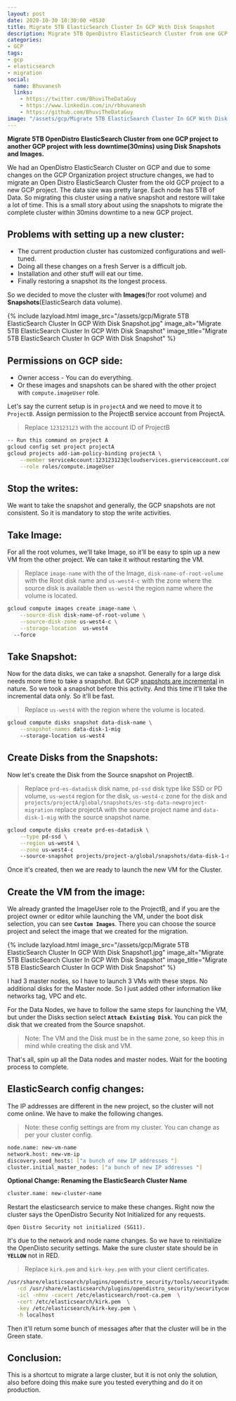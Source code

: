 ```yaml
---
layout: post
date: 2020-10-30 10:30:00 +0530
title: Migrate 5TB ElasticSearch Cluster In GCP With Disk Snapshot
description: Migrate 5TB OpenDistro ElasticSearch Cluster from one GCP project to another GCP project with less downtime using Disk Snapshots and Images.
categories:
- GCP
tags:
- gcp
- elasticsearch
- migration
social:
  name: Bhuvanesh
  links:
    - https://twitter.com/BhuviTheDataGuy
    - https://www.linkedin.com/in/rbhuvanesh
    - https://github.com/BhuviTheDataGuy
image: "/assets/gcp/Migrate 5TB ElasticSearch Cluster In GCP With Disk Snapshot.jpg"
---
```

**Migrate 5TB OpenDistro ElasticSearch Cluster from one GCP project to another GCP project with less downtime(30mins) using Disk Snapshots and Images.**

We had an OpenDistro ElasticSearch Cluster on GCP and due to some changes on the GCP Organization project structure changes, we had to migrate an Open Distro ElasticSearch Cluster from the old GCP project to a new GCP project. The data size was pretty large. Each node has 5TB of Data. So migrating this cluster using a native snapshot and restore will take a lot of time. This is a small story about using the snapshots to migrate the complete cluster within 30mins downtime to a new GCP project.

## Problems with setting up a new cluster:

* The current production cluster has customized configurations and well-tuned. 
* Doing all these changes on a fresh Server is a difficult job.
* Installation and other stuff will eat our time.
* Finally restoring a snapshot its the longest process.

So we decided to move the cluster with **Images**(for root volume) and **Snapshots**(ElasticSearch data volume).

{% include lazyload.html image_src="/assets/gcp/Migrate 5TB ElasticSearch Cluster In GCP With Disk Snapshot.jpg" image_alt="Migrate 5TB ElasticSearch Cluster In GCP With Disk Snapshot" image_title="Migrate 5TB ElasticSearch Cluster In GCP With Disk Snapshot" %}

## Permissions on GCP side:

* Owner access - You can do everything.
* Or these images and snapshots can be shared with the other project with `compute.imageUser` role.

Let's say the current setup is in `projectA` and we need to move it to `ProjectB`. Assign permission to the ProjectB service account from ProjectA. 
> Replace `123123123` with the account ID of ProjectB
```bash
-- Run this command on project A 
gcloud config set project projectA
gcloud projects add-iam-policy-binding projectA \
    --member serviceAccount:123123123@cloudservices.gserviceaccount.com  \
    --role roles/compute.imageUser
```
## Stop the writes:

We want to take the snapshot and generally, the GCP snapshots are not consistent. So it is mandatory to stop the write activities. 

## Take Image:

For all the root volumes, we'll take Image, so it'll be easy to spin up a new VM from the other project. We can take it without restarting the VM.
> Replace `image-name` with the of the Image, `disk-name-of-root-volume` with the Root disk name and `us-west4-c` with the zone where the source disk is available then `us-west4` the region name where the volume is located. 
```bash
gcloud compute images create image-name \
	--source-disk disk-name-of-root-volume \
	--source-disk-zone us-west4-c \
	--storage-location  us-west4
  --force
```
## Take Snapshot:

Now for the data disks, we can take a snapshot. Generally for a large disk needs more time to take a snapshot. But GCP [snapshots are incremental](https://cloud.google.com/compute/docs/disks/create-snapshots) in nature. So we took a snapshot before this activity. And this time it'll take the incremental data only. So it'll be fast. 
> Replace `us-west4` with the region where the volume is located.
```bash
gcloud compute disks snapshot data-disk-name \
	--snapshot-names data-disk-1-mig 
	--storage-location us-west4
```
## Create Disks from the Snapshots:

Now let's create the Disk from the Source snapshot on ProjectB.
> Replace `prd-es-datadisk` disk name, `pd-ssd` disk type like SSD or PD volume, `us-west4` region for the disk, `us-west4-c` zone for the disk and `projects/projectA/global/snapshots/es-stg-data-newproject-migration` replace projectA with the source project name and `data-disk-1-mig` with the source snapshot name.
```bash
gcloud compute disks create prd-es-datadisk \
	--type pd-ssd \
	--region us-west4 \
	--zone us-west4-c	
	--source-snapshot projects/project-a/global/snapshots/data-disk-1-mig    
```
Once it's created, then we are ready to launch the new VM for the Cluster.

## Create the VM from the image:

We already granted the ImageUser role to the ProjectB, and if you are the project owner or editor while launching the VM, under the boot disk selection, you can see **`Custom Images`**. There you can choose the source project and select the image that we created for the migration. 

{% include lazyload.html image_src="/assets/gcp/Migrate 5TB ElasticSearch Cluster In GCP With Disk Snapshot1.jpg" image_alt="Migrate 5TB ElasticSearch Cluster In GCP With Disk Snapshot" image_title="Migrate 5TB ElasticSearch Cluster In GCP With Disk Snapshot" %}

I had 3 master nodes, so I have to launch 3 VMs with these steps. No additional disks for the Master node. So I just added other information like networks tag, VPC and etc.

For the Data Nodes, we have to follow the same steps for launching the VM, but under the Disks section select **`Attach Existing Disk`**. You can pick the disk that we created from the Source snapshot.

> Note: The VM and the Disk must be in the same zone, so keep this in mind while creating the disk and VM.

That's all, spin up all the Data nodes and master nodes. Wait for the booting process to complete.

## ElasticSearch config changes:

The IP addresses are different in the new project, so the cluster will not come online. We have to make the following changes.
> Note: these config settings are from my cluster. You can change as per your cluster config.
```bash
node.name: new-vm-name
network.host: new-vm-ip
discovery.seed_hosts: ["a bunch of new IP addresses "]
cluster.initial_master_nodes: ["a bunch of new IP addresses "]
```
**Optional Change: Renaming the ElasticSearch Cluster Name**
```bash
cluster.name: new-cluster-name
```
Restart the elasticsearch service to make these changes. 
Right now the cluster says the OpenDistro Security Not Initialized for any requests.
```
Open Distro Security not initialized (SG11).
```
It's due to the network and node name changes. So we have to reinitialize the OpenDisto security settings. Make the sure cluster state should be in **`YELLOW`** not in RED.
> Replace `kirk.pem` and `kirk-key.pem`  with your client certificates. 
```bash
/usr/share/elasticsearch/plugins/opendistro_security/tools/securityadmin.sh \
   -cd /usr/share/elasticsearch/plugins/opendistro_security/securityconfig/ \
   -icl -nhnv -cacert /etc/elasticsearch/root-ca.pem  \
   -cert /etc/elasticsearch/kirk.pem  \
   -key /etc/elasticsearch/kirk-key.pem \
   -h localhost
```
Then it'll return some bunch of messages after that the cluster will be in the Green state. 

## Conclusion:

This is a shortcut to migrate a large cluster, but it is not only the solution, also before doing this make sure you tested everything and do it on production.